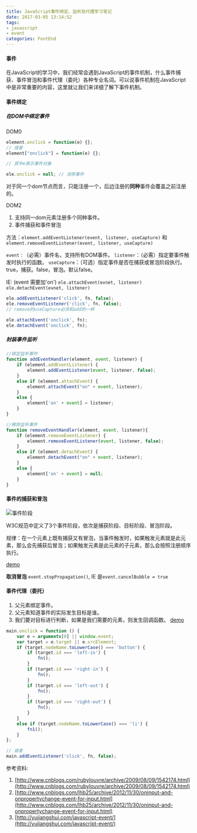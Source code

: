 ```yaml
---
title: JavaScript事件绑定、监听及代理学习笔记
date: 2017-03-05 13:14:52
tags:
- javascript
- event
categories: FontEnd
---
```


#### 事件
在JavaScript的学习中，我们经常会遇到JavaScript的事件机制，什么事件捕获、事件冒泡和事件代理（委托）各种专业名词。可以说事件机制在JavaScript中是非常重要的内容，这里就让我们来详细了解下事件机制。

#### 事件绑定
##### 在DOM中绑定事件
<!-- more -->
DOM0
``` javascript
element.onclick = function(e) {};
// 或者
element["onclick"] = function(e) {};

// 其中e表示事件对象

ele.onclick = null; // 消除事件
```
对于同一个dom节点而言，只能注册一个，后边注册的**同种**事件会覆盖之前注册的。

DOM2
 1. 支持同一dom元素注册多个同种事件。
 2. 事件捕获和事件冒泡

方法：`element.addEventListener(event, listener, useCapture)` 和 `element.removeEventListener(event, listener, useCapture)`

`event` : （必需）事件名，支持所有DOM事件。
`listener`：（必需）指定要事件触发时执行的函数。
`useCapture`：（可选）指定事件是否在捕获或冒泡阶段执行。true，捕获。false，冒泡。默认false。

IE: (event 需要加'on')
`ele.attachEvent(evnet, listener)`
`ele.detachEvent(evnet, listener)`

``` javascript
ele.addEventListener('click', fn, false);
ele.removeEventListener('click', fn, false);
// remove的useCapture必须和add的一样

ele.attachEvent('onclick', fn);
ele.detachEvent('onclick', fn);
```
##### 封装事件监听
``` javascript
//绑定监听事件
function addEventHandler(element, event, listener) {
    if (element.addEventListener) {
        element.addEventListener(event, listener, false);
    }
    else if (element.attachEvent) {
        element.attachEvent("on" + event, listener);
    }
    else {
        element['on' + event] = listener;
    }
}

//移除监听事件
function removeEventHandler(element, event, listener){
    if (element.removeEventListener) {
        element.removeEventListener(event, listener, false);
    }
    else if (element.detachEvent) {
        element.detachEvent("on" + event, listener);
    }
    else {
        element['on' + event] = null;
    }
}
```
#### 事件的捕获和冒泡
![事件阶段](http://ojf9z9wko.bkt.clouddn.com/image/js-evet.png)

W3C规范中定义了3个事件阶段，依次是捕获阶段、目标阶段、冒泡阶段。

规律：在一个元素上既有捕获又有冒泡，当事件触发时，如果触发元素就是此元素，那么会先捕获后冒泡；如果触发元素是此元素的子元素，那么会按照注册顺序执行。

[demo](https://gitcook.github.io/demo/event.html)

**取消冒泡**
`event.stopPropagation()`, IE 是`event.cancelBubble = true`

#### 事件代理（委托）
1. 父元素绑定事件。
2. 父元素知道事件的实际发生目标是谁。
3. 我们要对目标进行判断，如果是我们需要的元素，则发生回调函数。
[demo](https://gitcook.github.io/demo/ife-201703/binbin/js-task04.html)
``` javascript
main.onclick = function () {
    var e = arguments[0] || window.event;
    var target = e.target || e.srcElement;
    if (target.nodeName.toLowerCase() === 'button') {
        if (target.id === 'left-in') {
            fn();
        }
        if (target.id === 'right-in') {
            fn();
        }
        if (target.id === 'left-out') {
            fn();
        }
        if (target.id === 'right-out') {
            fn();
        }
    }
    else if (target.nodeName.toLowerCase() === 'li') {
        fn1();
    }
};

// 或者
main.addEventListener('click', fn, false);
```

参考资料:
1. [http://www.cnblogs.com/rubylouvre/archive/2009/08/09/1542174.html](http://www.cnblogs.com/rubylouvre/archive/2009/08/09/1542174.html)
2. [http://www.cnblogs.com/lhb25/archive/2012/11/30/oninput-and-onpropertychange-event-for-input.html](http://www.cnblogs.com/lhb25/archive/2012/11/30/oninput-and-onpropertychange-event-for-input.html)
3. [http://yujiangshui.com/javascript-event/](http://yujiangshui.com/javascript-event/)